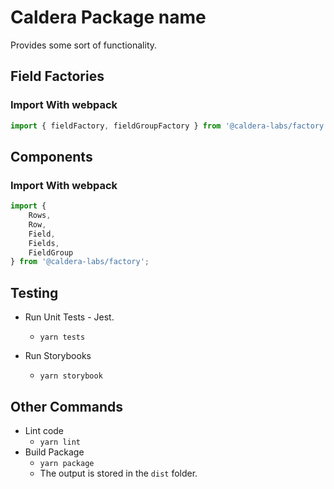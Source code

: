 # Caldera Package name

Provides some sort of functionality.

## Field Factories

### Import With webpack
```js
import { fieldFactory, fieldGroupFactory } from '@caldera-labs/factory';
```

## Components

### Import With webpack
```js
import { 
	Rows,
	Row, 
	Field,
	Fields,
	FieldGroup
} from '@caldera-labs/factory';
```

## Testing

* Run Unit Tests - Jest.
    - `yarn tests`

* Run Storybooks
    - `yarn storybook`

## Other Commands
* Lint code
    - `yarn lint`
* Build Package
    - `yarn package`
    - The output is stored in the `dist` folder.
